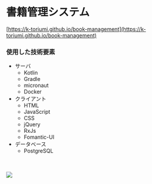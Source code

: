 # 書籍管理システム

[https://k-toriumi.github.io/book-management](https://k-toriumi.github.io/book-management)

### 使用した技術要素
- サーバ
  - Kotlin
  - Gradle
  - micronaut
  - Docker
- クライアント
  - HTML
  - JavaScript
  - CSS
  - jQuery
  - RxJs
  - Fomantic-UI
- データベース
  - PostgreSQL
<br>
<br>
<img src="https://github.com/k-toriumi/book-management/wiki/images/image.png">
